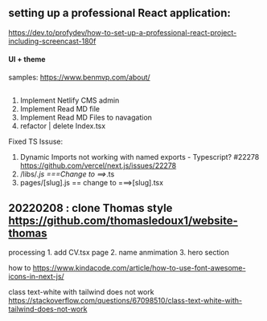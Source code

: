 ## setting up a professional React application:

https://dev.to/profydev/how-to-set-up-a-professional-react-project-including-screencast-180f

#### UI + theme

samples:
https://www.benmvp.com/about/

##

1. Implement Netlify CMS admin
2. Implement Read MD file
3. Implement Read MD Files to navagation
4. refactor | delete Index.tsx

Fixed TS Issuse:

1. Dynamic Imports not working with named exports - Typescript? #22278
   https://github.com/vercel/next.js/issues/22278
2. /libs/_.js ===Change to ==>_.ts
3. pages/[slug].js == change to ===>[slug].tsx

## 20220208 : clone Thomas style https://github.com/thomasledoux1/website-thomas

processing 1. add CV.tsx page 2. name anmimation 3. hero section

how to https://www.kindacode.com/article/how-to-use-font-awesome-icons-in-next-js/

class text-white with tailwind does not work
https://stackoverflow.com/questions/67098510/class-text-white-with-tailwind-does-not-work
